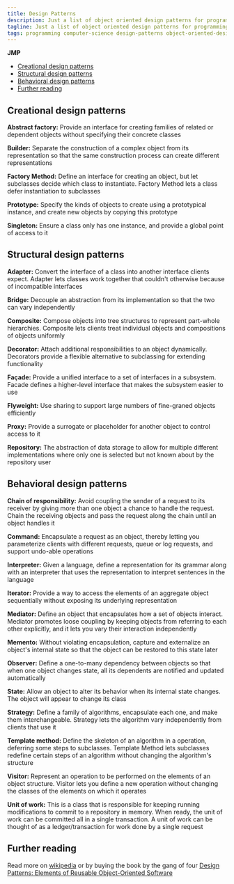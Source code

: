 ```yaml
---
title: Design Patterns
description: Just a list of object oriented design patterns for programming / computer science
tagline: Just a list of object oriented design patterns for programming / computer science
tags: programming computer-science design-patterns object-oriented-design-patterns oop-design-patterns
---
```


**JMP**
- [Creational design patterns](#creational-design-patterns)
- [Structural design patterns](#structural-design-patterns)
- [Behavioral design patterns](#behavioral-design-patterns)
- [Further reading](#further-reading)

## Creational design patterns
<a name="abstract-factory">**Abstract factory:**</a> Provide an interface for creating families of related or dependent objects without specifying their concrete classes

<a name="builder">**Builder:**</a> Separate the construction of a complex object from its representation so that the same construction process can create different representations

<a name="factory-method">**Factory Method:**</a> Define an interface for creating an object, but let subclasses decide which class to instantiate. Factory Method lets a class defer instantiation to subclasses

<a name="prototype">**Prototype:**</a> Specify the kinds of objects to create using a prototypical instance, and create new objects by copying this prototype

<a name="singleton">**Singleton:**</a> Ensure a class only has one instance, and provide a global point of access to it

## Structural design patterns
<a name="adapter">**Adapter:**</a> Convert the interface of a class into another interface clients expect. Adapter lets classes work together that couldn't otherwise because of incompatible interfaces

<a name="bridge">**Bridge:**</a> Decouple an abstraction from its implementation so that the two can vary independently

<a name="composite">**Composite:**</a> Compose objects into tree structures to represent part-whole hierarchies. Composite lets clients treat individual objects and compositions of objects uniformly

<a name="decorator">**Decorator:**</a> Attach additional responsibilities to an object dynamically. Decorators provide a flexible alternative to subclassing for extending functionality

<a name="facade">**Façade:**</a> Provide a unified interface to a set of interfaces in a subsystem. Facade defines a higher-level interface that makes the subsystem easier to use

<a name="flyweight">**Flyweight:**</a> Use sharing to support large numbers of fine-graned objects efficiently

<a name="proxy">**Proxy:**</a> Provide a surrogate or placeholder for another object to control access to it

<a name="repository">**Repository:**</a> The abstraction of data storage to allow for multiple different implementations where only one is selected but not known about by the repository user

## Behavioral design patterns
<a name="chain-of-responsibility">**Chain of responsibility:**</a> Avoid coupling the sender of a request to its receiver by giving more than one object a chance to handle the request. Chain the receiving objects and pass the request along the chain until an object handles it

<a name="command">**Command:**</a> Encapsulate a request as an object, thereby letting you parameterize clients with different requests, queue or log requests, and support undo-able operations

<a name="interpreter">**Interpreter:**</a> Given a language, define a representation for its grammar along with an interpreter that uses the representation to interpret sentences in the language

<a name="iterator">**Iterator:**</a> Provide a way to access the elements of an aggregate object sequentially without exposing its underlying representation

<a name="mediator">**Mediator:**</a> Define an object that encapsulates how a set of objects interact. Mediator promotes loose coupling by keeping objects from referring to each other explicitly, and it lets you vary their interaction independently

<a name="memento">**Memento:**</a> Without violating encapsulation, capture and externalize an object's internal state so that the object can be restored to this state later

<a name="observer">**Observer:**</a> Define a one-to-many dependency between objects so that when one object changes state, all its dependents are notified and updated automatically

<a name="state">**State:**</a> Allow an object to alter its behavior when its internal state changes. The object will appear to change its class

<a name="strategy">**Strategy:**</a> Define a family of algorithms, encapsulate each one, and make them interchangeable. Strategy lets the algorithm vary independently from clients that use it

<a name="template-method">**Template method:**</a> Define the skeleton of an algorithm in a operation, deferring some steps to subclasses. Template Method lets subclasses redefine certain steps of an algorithm without changing the algorithm's structure

<a name="visitor">**Visitor:**</a> Represent an operation to be performed on the elements of an object structure. Visitor lets you define a new operation without changing the classes of the elements on which it operates

<a name="unit-of-work">**Unit of work:**</a> This is a class that is responsible for keeping running modifications to commit to a repository in memory. When ready, the unit of work can be committed all in a single transaction. A unit of work can be thought of as a ledger/transaction for work done by a single request

## Further reading
Read more on [wikipedia](https://en.wikipedia.org/wiki/Design_Patterns) or by buying the book by the gang of four [Design Patterns: Elements of Reusable Object-Oriented Software](https://www.amazon.com/Design-Patterns-Elements-Reusable-Object-Oriented/dp/0201633612)
